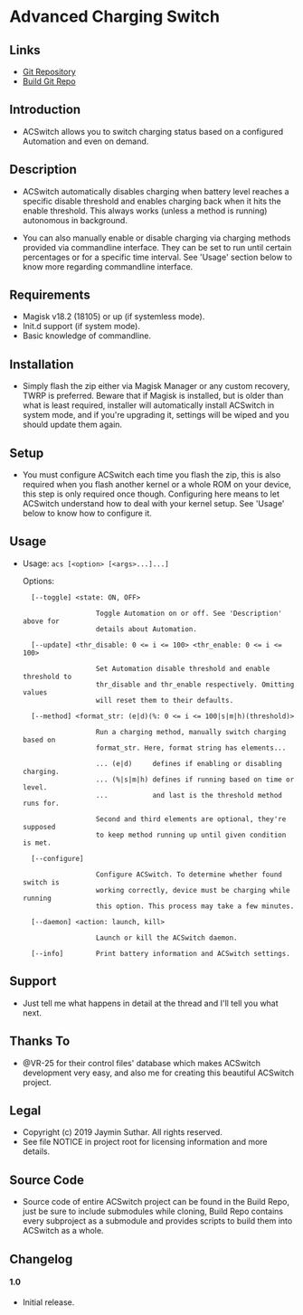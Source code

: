 # Advanced Charging Switch

## Links

* [Git Repository](https://github.com/sjaymin1001/ACSwitch-module)
* [Build Git Repo](https://github.com/sjaymin1001/ACSwitch-build)

## Introduction

* ACSwitch allows you to switch charging status based on a configured Automation
  and even on demand.

## Description

* ACSwitch automatically disables charging when battery level reaches a specific
  disable threshold and enables charging back when it hits the enable threshold.
  This always works (unless a method is running) autonomous in background.

* You can also manually enable or disable charging via charging methods provided
  via commandline interface. They can be set to run until certain percentages or
  for a specific time interval. See 'Usage' section below to know more regarding
  commandline interface.

## Requirements

* Magisk v18.2 (18105) or up (if systemless mode).
* Init.d support (if system mode).
* Basic knowledge of commandline.

## Installation

* Simply flash the zip either via Magisk Manager or any custom recovery, TWRP is
  preferred. Beware that if Magisk is installed, but is older than what is least
  required, installer will automatically install ACSwitch in system mode, and if
  you're upgrading it, settings will be wiped and you should update them again.

## Setup

* You must configure ACSwitch each time you flash the zip, this is also required
  when you flash another kernel or a whole ROM on your device, this step is only
  required once though. Configuring here means to let ACSwitch understand how to
  deal with your kernel setup. See 'Usage' below to know how to configure it.

## Usage

* Usage: `acs [<option> [<args>...]...]`

    Options:

        [--toggle] <state: ON, OFF>

                        Toggle Automation on or off. See 'Description' above for
                        details about Automation.

        [--update] <thr_disable: 0 <= i <= 100> <thr_enable: 0 <= i <= 100>

                        Set Automation disable threshold and enable threshold to
                        thr_disable and thr_enable respectively. Omitting values
                        will reset them to their defaults.

        [--method] <format_str: (e|d)(%: 0 <= i <= 100|s|m|h)(threshold)>

                        Run a charging method, manually switch charging based on
                        format_str. Here, format string has elements...

                        ... (e|d)     defines if enabling or disabling charging.
                        ... (%|s|m|h) defines if running based on time or level.
                        ...           and last is the threshold method runs for.

                        Second and third elements are optional, they're supposed
                        to keep method running up until given condition is met.

        [--configure]

                        Configure ACSwitch. To determine whether found switch is
                        working correctly, device must be charging while running
                        this option. This process may take a few minutes.

        [--daemon] <action: launch, kill>

                        Launch or kill the ACSwitch daemon.

        [--info]        Print battery information and ACSwitch settings.

## Support

* Just tell me what happens in detail at the thread and I'll tell you what next.

## Thanks To

* @VR-25 for their control files' database which makes ACSwitch development very
  easy, and also me for creating this beautiful ACSwitch project.

## Legal

* Copyright (c) 2019 Jaymin Suthar. All rights reserved.
* See file NOTICE in project root for licensing information and more details.

## Source Code

* Source code of entire ACSwitch project can be found in the Build Repo, just be
  sure to include submodules while cloning, Build Repo contains every subproject
  as a submodule and provides scripts to build them into ACSwitch as a whole.

## Changelog

#### 1.0

* Initial release.
